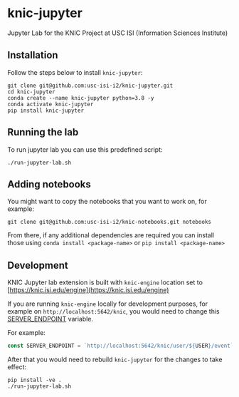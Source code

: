 # knic-jupyter

Jupyter Lab for the KNIC Project at USC ISI (Information Sciences Institute)

## Installation

Follow the steps below to install `knic-jupyter`:

```console
git clone git@github.com:usc-isi-i2/knic-jupyter.git
cd knic-jupyter
conda create --name knic-jupyter python=3.8 -y
conda activate knic-jupyter
pip install knic-jupyter
```

## Running the lab

To run jupyter lab you can use this predefined script:

```console
./run-jupyter-lab.sh
```

## Adding notebooks

You might want to copy the notebooks that you want to work on, for example:

```console
git clone git@github.com:usc-isi-i2/knic-notebooks.git notebooks
```

From there, if any additional dependencies are required you can install those using `conda install <package-name>` or `pip install <package-name>`

## Development

KNIC Jupyter lab extension is built with `knic-engine` location set to [https://knic.isi.edu/engine](https://knic.isi.edu/engine)

If you are running `knic-engine` locally for development purposes, for example on `http://localhost:5642/knic`, you would need to change this [SERVER_ENDPOINT](https://github.com/usc-isi-i2/knic-jupyter/blob/main/src/index.ts#L169) variable.

For example:

```js
const SERVER_ENDPOINT = `http://localhost:5642/knic/user/${USER}/event`;
```

After that you would need to rebuild `knic-jupyter` for the changes to take effect:

```console
pip install -ve .
./run-jupyter-lab.sh
```
